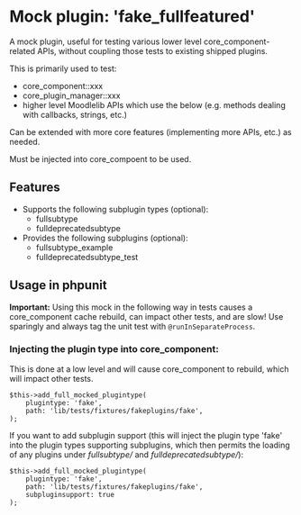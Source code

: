 # Mock plugin: 'fake_fullfeatured'
A mock plugin, useful for testing various lower level core_component-related APIs, without coupling those tests to existing shipped plugins.

This is primarily used to test:
* core_component::xxx
* core_plugin_manager::xxx
* higher level Moodlelib APIs which use the below (e.g. methods dealing with callbacks, strings, etc.)

Can be extended with more core features (implementing more APIs, etc.) as needed.

Must be injected into core_compoent to be used.

## Features
* Supports the following subplugin types (optional):
  * fullsubtype
  * fulldeprecatedsubtype
* Provides the following subplugins (optional):
  * fullsubtype_example
  * fulldeprecatedsubtype_test

## Usage in phpunit
**Important:** Using this mock in the following way in tests causes a core_component cache rebuild, can impact other tests, and are slow! Use sparingly and always tag the unit test with ```@runInSeparateProcess```.

### Injecting the plugin type into core_component:
This is done at a low level and will cause core_component to rebuild, which will impact other tests.

    $this->add_full_mocked_plugintype(
        plugintype: 'fake',
        path: 'lib/tests/fixtures/fakeplugins/fake',
    );

If you want to add subplugin support (this will inject the plugin type 'fake' into the plugin types supporting subplugins, which then permits the loading of any plugins under *fullsubtype/* and *fulldeprecatedsubtype/*):

    $this->add_full_mocked_plugintype(
        plugintype: 'fake',
        path: 'lib/tests/fixtures/fakeplugins/fake',
        subpluginsupport: true
    );


